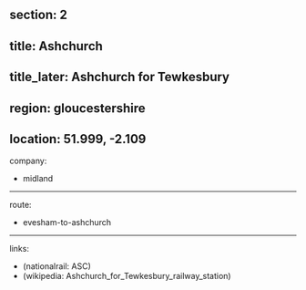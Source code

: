 section: 2
----
title: Ashchurch
----
title_later: Ashchurch for Tewkesbury
----
region: gloucestershire
----
location: 51.999, -2.109
----
company:
- midland
----
route:
- evesham-to-ashchurch
----
links:
- (nationalrail: ASC)
- (wikipedia: Ashchurch_for_Tewkesbury_railway_station)
